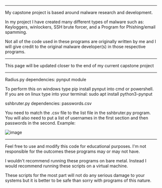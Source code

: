 ---------------------------------------------------------------------------------------------------------------------------------------------------------------------
My capstone project is based around malware research and development.

In my project I have created many different types of malware such as: Keyloggers, winlockers, SSH brute forcer, and a Program for Phishing/email spamming.

Not all of the code used in these programs are originally written by me and I will give credit to the original malware developer(s) in those respective programs.

---------------------------------------------------------------------------------------------------------------------------------------------------------------------
This page will be updated closer to the end of my current capstone project                                                                                           
                                                                                                                                                                     
---------------------------------------------------------------------------------------------------------------------------------------------------------------------
Radius.py dependencies: pynput module                                                                                                                                
                                                                                                                                                                     
To perform this on windows type pip install pynput into cmd or powershell. If you are on linux type into your terminal: sudo apt install python3-pynput              

sshbruter.py dependencies: passwords.csv 

You need to match the .csv file to the list file in the sshbruter.py program. You will also need to put a list of usernames in the first section and then passwords 
in the second. Example:

![image](https://github.com/PatMitchell-Tech/Capstone/assets/120431122/bc63f4fc-4966-4b02-9cf9-040e242b4422)



---------------------------------------------------------------------------------------------------------------------------------------------------------------------
Feel free to use and modify this code for educational purposes. I'm not responsible for the outcomes these programs may or may not have.

I wouldn't recommend running these programs on bare metal. Instead I would recommend running these scripts on a virtual machine.

These scripts for the most part will not do any serious damage to your systems but it is better to be safe than sorry with programs of this nature.

